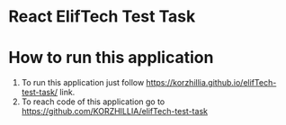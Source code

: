 # React ElifTech Test Task

# How to run this application

1. To run this application just follow
   https://korzhillia.github.io/elifTech-test-task/ link.
2. To reach code of this application go to
   https://github.com/KORZHILLIA/elifTech-test-task

